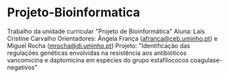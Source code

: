 # Projeto-Bioinformatica
Trabalho da unidade curricular "Projeto de Bioinformática"
Aluna: Laís Cristine Carvalho
Orientadores: Ângela França (afranca@ceb.uminho.pt) e Miguel Rocha (mrocha@di.uminho.pt)
Projeto: "Identificação das regulações genéticas envolvidas na resistência aos antibióticos vancomicina e daptomicina em espécies do grupo estafilococos coagulase-negativos"

